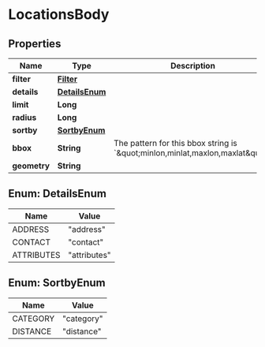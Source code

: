 
# LocationsBody

## Properties
Name | Type | Description | Notes
------------ | ------------- | ------------- | -------------
**filter** | [**Filter**](Filter.md) |  |  [optional]
**details** | [**DetailsEnum**](#DetailsEnum) |  |  [optional]
**limit** | **Long** |  |  [optional]
**radius** | **Long** |  |  [optional]
**sortby** | [**SortbyEnum**](#SortbyEnum) |  |  [optional]
**bbox** | **String** | The pattern for this bbox string is &#x60;\&quot;minlon,minlat,maxlon,maxlat\&quot;&#x60; |  [optional]
**geometry** | **String** |  |  [optional]


<a name="DetailsEnum"></a>
## Enum: DetailsEnum
Name | Value
---- | -----
ADDRESS | &quot;address&quot;
CONTACT | &quot;contact&quot;
ATTRIBUTES | &quot;attributes&quot;


<a name="SortbyEnum"></a>
## Enum: SortbyEnum
Name | Value
---- | -----
CATEGORY | &quot;category&quot;
DISTANCE | &quot;distance&quot;



